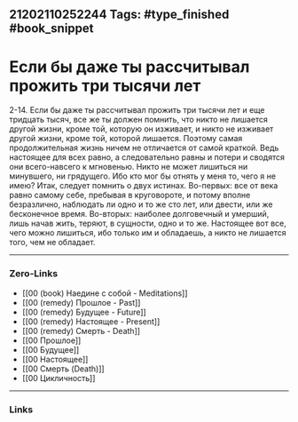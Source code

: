 21202110252244
Tags: #type_finished #book_snippet 
---
# Если бы даже ты рассчитывал прожить три тысячи лет

 2-14. Если бы даже ты рассчитывал прожить три тысячи лет и еще тридцать тысяч, все же ты должен помнить, что никто не лишается другой жизни, кроме той, которую он изживает, и никто не изживает другой жизни, кроме той, которой лишается. Поэтому самая продолжительная жизнь ничем не отличается от самой краткой. Ведь настоящее для всех равно, а следовательно равны и потери  и сводятся они всего-навсего к мгновенью. Никто не может лишиться ни минувшего, ни грядущего. Ибо кто мог бы отнять у меня то, чего я не имею? Итак, следует помнить о двух истинах. Во-первых: все от века равно самому себе, пребывая в круговороте, и потому вполне безразлично, наблюдать ли одно и то же сто лет, или двести, или же бесконечное время. Во-вторых: наиболее долговечный и умерший, лишь начав жить, теряют, в сущности, одно и то же. Настоящее  вот все, чего можно лишиться, ибо только им и обладаешь, а никто не лишается того, чем не обладает. 

---
### Zero-Links
 - [[00 (book) Наедине с собой - Meditations]]
 - [[00 (remedy) Прошлое - Past]]
 - [[00 (remedy) Будущее - Future]]
 - [[00 (remedy) Настоящее - Present]]
 - [[00 (remedy) Смерть - Death]]
 - [[00 Прошлое]]
 - [[00 Будущее]]
 - [[00 Настоящее]]
 - [[00 Смерть (Death)]]
 - [[00 Цикличность]]
 
---
### Links
